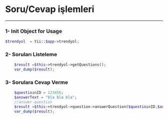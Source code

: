 # Soru/Cevap işlemleri 
_________________


### 1- Init Object for Usage

````php
$trendyol  = Yii::$app->trendyol;
````

### 2- Soruları Listeleme

````php
    $result =$this->trendyol->getQuestions();
    var_dump($result);
````

### 3- Sorulara Cevap Verme

````php
    $questioınID = 123456;
    $answerText = "bla bla bla";
    //answer-question
    $result =$this->trendyol->question->answerQuestion($questioınID,$answerText); 
    var_dump($result);
````